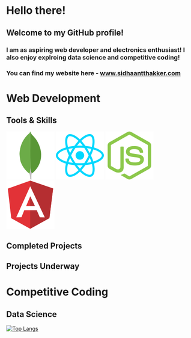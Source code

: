 # Hello there!

## Welcome to my GitHub profile!
### I am as aspiring web developer and electronics enthusiast! I also enjoy explroing data science and competitive coding!

### You can find my website here - <a href="https://www.sidhaantthakker.com" target="_blank">www.sidhaantthakker.com</a>

# Web Development
## Tools & Skills
![](/images/mongodb-icon.svg)
![](/images/reactjs-icon.svg)
![](/images/nodejs-icon.svg)
![](/images/angular-icon.svg)

## Completed Projects


## Projects Underway

# Competitive Coding

## Data Science

[![Top Langs](https://github-readme-stats.vercel.app/api/top-langs/?username=SidhaantThakker&layout=compact)](https://github.com/anuraghazra/github-readme-stats)


